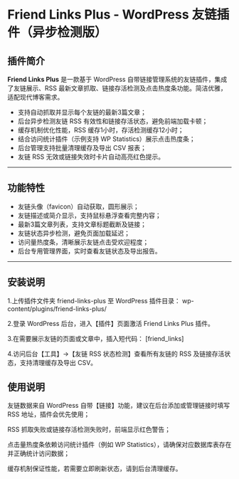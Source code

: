 # Friend Links Plus - WordPress 友链插件（异步检测版）

## 插件简介

**Friend Links Plus** 是一款基于 WordPress 自带链接管理系统的友链插件，集成了友链展示、RSS 最新文章抓取、链接存活检测及点击热度条功能。简洁优雅，适配现代博客需求。

- 支持自动抓取并显示每个友链的最新3篇文章；
- 后台异步检测友链 RSS 有效性和链接存活状态，避免前端加载卡顿；
- 缓存机制优化性能，RSS 缓存1小时，存活检测缓存12小时；
- 结合访问统计插件（示例支持 WP Statistics）展示点击热度条；
- 后台管理支持批量清理缓存及导出 CSV 报表；
- 友链 RSS 无效或链接失效时卡片自动高亮红色提示。

---

## 功能特性

- 友链头像（favicon）自动获取，圆形展示；
- 友链描述或简介显示，支持鼠标悬浮查看完整内容；
- 最新3篇文章列表，支持文章标题截断及链接；
- 友链状态异步检测，避免页面加载延迟；
- 访问量热度条，清晰展示友链点击受欢迎程度；
- 后台专用管理界面，实时查看友链状态及导出报告。

---

## 安装说明

1.上传插件文件夹 friend-links-plus 至 WordPress 插件目录：
wp-content/plugins/friend-links-plus/

2.登录 WordPress 后台，进入【插件】页面激活 Friend Links Plus 插件。

3.在需要展示友链的页面或文章中，插入短代码：
[friend_links]

4.访问后台【工具】→【友链 RSS 状态检测】查看所有友链的 RSS 及链接存活状态，支持清理缓存及导出 CSV。

## 使用说明

友链数据来自 WordPress 自带【链接】功能，建议在后台添加或管理链接时填写 RSS 地址，插件会优先使用；

RSS 抓取失败或链接存活检测失败时，前端显示红色警告；

点击量热度条依赖访问统计插件（例如 WP Statistics），请确保对应数据库表存在并正确统计访问数据；

缓存机制保证性能，若需要立即刷新状态，请到后台清理缓存。

